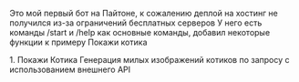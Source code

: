 Это мой первый бот на Пайтоне, к сожалению деплой на хостинг не получился из-за ограничений бесплатных серверов
У него есть команды /start и /help как основные команды, добавил некоторые функции к примеру Покажи котика

<p1 align = "left"> 1. Покажи Котика
   Генерация милых изображений котиков по запросу с использованием внешнего API </p1>


